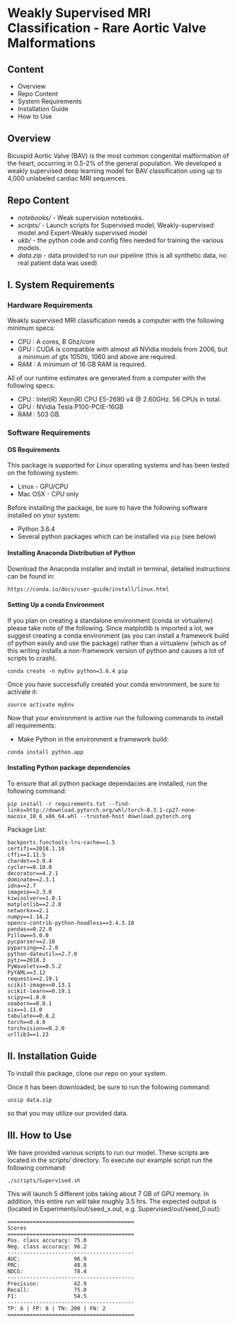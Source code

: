 # Weakly Supervised MRI Classification - Rare Aortic Valve Malformations

## Content
* Overview
* Repo Content
* System Requirements
* Installation Guide
* How to Use

## Overview
Bicuspid Aortic Valve (BAV) is the most common congenital malformation of the heart, occurring in 0.5-2% of the general population. We developed a weakly supervised deep learning model for BAV classification using up to 4,000 unlabeled cardiac MRI sequences.

## Repo Content
* *notebooks/* - Weak supervision notebooks.
* *scripts/* - Launch scripts for Supervised model, Weakly-supervised model and Expert-Weakly supervised model
* *ukb/* - the python code and config files needed for training the various models.
* *data.zip* - data provided to run our pipeline (this is all synthetic data, no real patient data was used)

## I. System Requirements

### Hardware Requirements
Weakly supervised MRI classification needs a computer with the following minimum specs:

* CPU : A cores, B Ghz/core
* GPU : CUDA is compatible with almost all NVidia models from 2006, but a minimum of gtx 1050ti, 1060 and above are required.
* RAM : A minimum of 16 GB RAM is required.

All of our runtime estimates are generated from a computer with the following specs:

* CPU : Intel(R) Xeon(R) CPU E5-2690 v4 @ 2.60GHz. 56 CPUs in total.
* GPU : NVidia Tesla P100-PCIE-16GB
* RAM : 503 GB.

### Software Requirements
#### OS Requirements
This package is supported for *Linux* operating systems and has been tested on the following system:

* Linux - GPU/CPU
* Mac OSX - CPU only


Before installing the package, be sure to have the following software installed on your system:

* Python 3.6.4
* Several python packages which can be installed via ```pip``` (see below)

#### Installing Anaconda Distribution of Python
Download the Anaconda installer and install in terminal, detailed instructions can be found in:
```
https://conda.io/docs/user-guide/install/linux.html
```

#### Setting Up a conda Environment
If you plan on creating a standalone environment (conda or virtualenv) please take note of the following. Since matplotlib is imported a lot, we suggest creating a conda environment (as you can install a framework build of python easily and use the package) rather than a virtualenv (which as of this writing installs a non-framework version of python and causes a lot of scripts to crash).
```
conda create -n myEnv python=3.6.4 pip
```
Once you have successfully created your conda environment, be sure to activate it:
```
source activate myEnv
```
Now that your environment is active run the following commands to install all requirements:
* Make Python in the environment a framework build:
```
conda install python.app
```

#### Installing Python package dependencies
To ensure that all python package dependacies are installed, run the following command:

```
pip install -r requirements.txt --find-links=http://download.pytorch.org/whl/torch-0.3.1-cp27-none-macosx_10_6_x86_64.whl --trusted-host download.pytorch.org
```

Package List:
```
backports.functools-lru-cache==1.5
certifi==2018.1.18
cffi==1.11.5
chardet==3.0.4
cycler==0.10.0
decorator==4.2.1
dominate==2.3.1
idna==2.7
imageio==2.3.0
kiwisolver==1.0.1
matplotlib==2.2.0
networkx==2.1
numpy==1.14.2
opencv-contrib-python-headless==3.4.3.18
pandas==0.22.0
Pillow==5.0.0
pycparser==2.18
pyparsing==2.2.0
python-dateutil==2.7.0
pytz==2018.3
PyWavelets==0.5.2
PyYAML==3.12
requests==2.19.1
scikit-image==0.13.1
scikit-learn==0.19.1
scipy==1.0.0
seaborn==0.8.1
six==1.11.0
tabulate==0.8.2
torch==0.4.0
torchvision==0.2.0
urllib3==1.23
```

## II. Installation Guide
To install this package, clone our repo on your system.

Once it has been downloaded, be sure to run the following command:
```
unzip data.zip
```
so that you may utilize our provided data.

## III. How to Use
We have provided various scripts to run our model. These scripts are located in the *scripts/* directory. To execute our example script run the following command:
```
./scripts/Supervised.sh
```

This will launch 5 different jobs taking about 7 GB of GPU memory. In addition, this entire run will take roughly 3.5 hrs. The expected output is (located in Experiments/out/seed_x.out, e.g. Supervised/out/seed_0.out):

```
========================================
Scores
========================================
Pos. class accuracy: 75.0
Neg. class accuracy: 96.2
----------------------------------------
AUC:                 96.9
PRC:                 48.8
NDCG:                78.4
----------------------------------------
Precision:           42.9
Recall:              75.0
F1:                  54.5
----------------------------------------
TP: 6 | FP: 8 | TN: 200 | FN: 2
========================================

```

